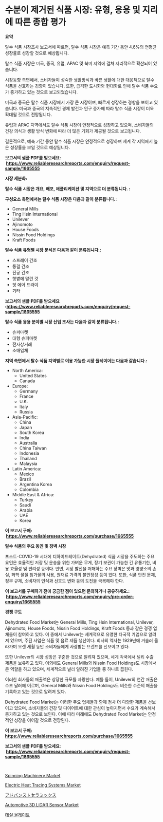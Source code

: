 <p><h1>수분이 제거된 식품 시장: 유형, 응용 및 지리에 따른 종합 평가</h1></p><p><strong>요약</strong></p>
<p><p>탈수 식품 시장조사 보고서에 따르면, 탈수 식품 시장은 예측 기간 동안 4.6%의 연평균 성장률로 성장할 것으로 예상됩니다. </p><p>탈수 식품 시장은 미국, 중국, 유럽, APAC 및 북미 지역에 걸쳐 지리적으로 확산되어 있습니다. </p><p>시장동향 측면에서, 소비자들이 성숙한 생활방식과 바쁜 생활에 대한 대응책으로 탈수 식품을 선호하는 경향이 있습니다. 또한, 급격한 도시화와 현대화로 인해 탈수 식품 수요가 증가하고 있는 것으로 보고되었습니다. </p><p>미국과 중국은 탈수 식품 시장에서 가장 큰 시장이며, 빠르게 성장하는 경향을 보이고 있습니다. 미국과 중국의 지속적인 경제 발전과 인구 증가에 따라 탈수 식품 시장이 더욱 확대될 것으로 전망됩니다. </p><p>유럽과 APAC 지역에서도 탈수 식품 시장이 안정적으로 성장하고 있으며, 소비자들의 건강 의식과 생활 방식 변화에 따라 더 많은 기회가 제공될 것으로 보고됩니다. </p><p>결론적으로, 예측 기간 동안 탈수 식품 시장은 안정적으로 성장하며 세계 각 지역에서 높은 성장률을 보일 것으로 예상됩니다.</p></p>
<p><strong>보고서의 샘플 PDF를 받으세요: &nbsp;<a href="https://www.reliableresearchreports.com/enquiry/request-sample/1665555">https://www.reliableresearchreports.com/enquiry/request-sample/1665555</a></strong></p>
<p><strong>시장 세분화:</strong></p>
<p><strong> 탈수 식품 시장은 개요, 배포, 애플리케이션 및 지역으로 더 분류됩니다. :</strong></p>
<p><strong>구성요소 측면에서는 탈수 식품 시장은 다음과 같이 분류됩니다.:</strong></p>
<p><ul><li>General Mills</li><li>Ting Hsin International</li><li>Unilever</li><li>Ajinomoto</li><li>House Foods</li><li>Nissin Food Holdings</li><li>Kraft Foods</li></ul></p>
<p><strong> 탈수 식품 유형별 시장 분석은 다음과 같이 분류됩니다.:</strong></p>
<p><ul><li>스프레이 건조</li><li>동결 건조</li><li>진공 건조</li><li>햇볕에 말린 것</li><li>핫 에어 드라이</li><li>기타</li></ul></p>
<p><strong>보고서의 샘플 PDF를 받으세요 :<a href="https://www.reliableresearchreports.com/enquiry/request-sample/1665555">https://www.reliableresearchreports.com/enquiry/request-sample/1665555</a></strong></p>
<p><strong> 탈수 식품 응용 분야별 시장 산업 조사는 다음과 같이 분류됩니다.:</strong></p>
<p><ul><li>슈퍼마켓</li><li>대형 슈퍼마켓</li><li>전자상거래</li><li>소매업체</li></ul></p>
<p><strong>지역 측면에서 탈수 식품 지역별로 이용 가능한 시장 플레이어는 다음과 같습니다.:</strong></p>
<p><ul>
    <li>
        North America:
        <ul>
            <li>United States</li>
            <li>Canada</li>
        </ul>
    </li>
    <li>
        Europe:
        <ul>
            <li>Germany</li>
            <li>France</li>
            <li>U.K.</li>
            <li>Italy</li>
            <li>Russia</li>
        </ul>
    </li>
    <li>
        Asia-Pacific:
        <ul>
            <li>China</li>
            <li>Japan</li>
            <li>South Korea</li>
            <li>India</li>
            <li>Australia</li>
            <li>China Taiwan</li>
            <li>Indonesia</li>
            <li>Thailand</li>
            <li>Malaysia</li>
        </ul>
    </li>
    <li>
        Latin America:
        <ul>
            <li>Mexico</li>
            <li>Brazil</li>
            <li>Argentina Korea</li>
            <li>Colombia</li>
        </ul>
    </li>
    <li>
        Middle East & Africa:
        <ul>
            <li>Turkey</li>
            <li>Saudi</li>
            <li>Arabia</li>
            <li>UAE</li>
            <li>Korea</li>
        </ul>
    </li>
    </ul></p>
<p><strong>이 보고서 구매: &nbsp;<a href="https://www.reliableresearchreports.com/purchase/1665555">https://www.reliableresearchreports.com/purchase/1665555</a></strong></p>
<p><strong>탈수 식품의 주요 동인 및 장벽 시장</strong></p>
<p><p>포스트-COVID-19 시대에 디하이드레이트(Dehydrated) 식품 시장을 주도하는 주요 요인은 효율적인 저장 및 운송을 위한 가벼운 무게, 장기 보관이 가능한 긴 유통기한, 비용 효율성 및 편리성 등이다. 반면, 시장 발전을 저해하는 주요 장벽은 맛과 영양소의 손실, 화학 물질 첨가물의 사용, 원재료 가격의 불안정성 등이 있다. 또한, 식품 안전 문제, 정부 규제, 소비자의 인식과 선호도 변화 등의 도전을 극복해야 한다.</p></p>
<p><strong>이 보고서를 구매하기 전에 궁금한 점이 있으면 문의하거나 공유하세요.: &nbsp;<a href="https://www.reliableresearchreports.com/enquiry/pre-order-enquiry/1665555">https://www.reliableresearchreports.com/enquiry/pre-order-enquiry/1665555</a></strong></p>
<p><strong>경쟁 구도</strong></p>
<p><p>Dehydrated Food Market는 General Mills, Ting Hsin International, Unilever, Ajinomoto, House Foods, Nissin Food Holdings, Kraft Foods 등과 같은 경쟁 업체들이 참여하고 있다. 이 중에서 Unilever는 세계적으로 유명한 다국적 기업으로 알려져 있으며, 주된 사업은 식품 및 음료 제품 생산이다. 회사의 역사는 1929년에 거슬러 올라가며 오랜 세월 동안 소비자들에게 사랑받는 브랜드를 선보이고 있다.</p><p>또한 Unilever의 시장 성장은 꾸준한 것으로 알려져 있으며, 세계 각국에서 널리 수출 제품을 보유하고 있다. 이외에도 General Mills와 Nissin Food Holdings도 시장에서 큰 역할을 하고 있으며, 세계적으로 널리 알려진 기업들 중 하나로 꼽힌다.</p><p>이러한 회사들의 매출액은 상당한 규모를 자랑한다. 예를 들어, Unilever의 연간 매출은 수조 달러에 이르며, General Mills와 Nissin Food Holdings도 비슷한 수준의 매출을 기록하고 있는 것으로 알려져 있다.</p><p>Dehydrated Food Market는 이러한 주요 업체들과 함께 점차 더 다양한 제품을 선보이고 있으며, 소비자들의 건강 및 다이어트에 대한 관심이 높아지면서 수요가 계속해서 증가하고 있는 것으로 보인다. 이에 따라 미래에도 Dehydrated Food Market는 안정적인 성장을 이어갈 것으로 전망된다.</p></p>
<p><strong>이 보고서 구매: &nbsp; <a href="https://www.reliableresearchreports.com/purchase/1665555">https://www.reliableresearchreports.com/purchase/1665555</a></strong></p>
<p><strong>보고서의 샘플 PDF를 받으세요: &nbsp;<a href="https://www.reliableresearchreports.com/enquiry/request-sample/1665555">https://www.reliableresearchreports.com/enquiry/request-sample/1665555</a></strong><strong></strong></p>
<p>&nbsp;</p>
<p><p><a href="https://view.publitas.com/reportprime-1/spinning-machinery-market-research-report-provides-thorough-industry-overview-which-offers-an-in-depth-analysis-of-product-trends-and-new-market-divisions/">Spinning Machinery Market</a></p><p><a href="https://github.com/lylyparadise/Market-Research-Report-List-2/blob/main/electric-heat-tracing-systems-market.md">Electric Heat Tracing Systems Market</a></p><p><a href="https://github.com/joaejkdzgyljvo6/Market-Research-Report-List-1/blob/main/155791316020.md">アドバンストセラミックス</a></p><p><a href="https://issuu.com/reportprime-2/docs/automotive-3d-lidar-sensor-market-size-2030.pptx">Automotive 3D LiDAR Sensor Market</a></p><p><a href="https://github.com/Maeennan456456/Market-Research-Report-List-1/blob/main/425915814799.md">데실 올레이트</a></p></p>
